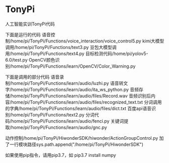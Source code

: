 # TonyPi
人工智能实训TonyPi代码


下面是运行的代码
语音控制/home/pi/TonyPi/Functions/voice_interaction/voice_control5.py
kimi大模型调用/home/pi/TonyPi/Functions/text3.py
豆包大模型调用/home/pi/TonyPi/Functions/text4.py
目标检测代码/home/pi/yolov5-6.0/test.py
OpenCV颜色识别/home/pi/TonyPi/Functions/learn/OpenCV/Color_Warning.py

下面是调用的部分代码
语音录制/home/pi/TonyPi/Functions/learn/audio/luzhi.py
语音转文字/home/pi/TonyPi/Functions/learn/audio/ita_ws_python.py
音频存储/home/pi/TonyPi/Functions/learn/audio/files/Record.wav
音频识别后内容/home/pi/TonyPi/Functions/learn/audio/files/recognized_text.txt
分词调用的字典/home/pi/TonyPi/Functions/learn/audio/files/dict.txt
百度api语音识别/home/pi/TonyPi/Functions/text2.py
分词代码/home/pi/TonyPi/Functions/learn/audio/fenci.py
关键词提取/home/pi/TonyPi/Functions/learn/audio/gnc.py


动作控制/home/pi/TonyPi/HiwonderSDK/hiwonder/ActionGroupControl.py
加了一行模块路径sys.path.append("/home/pi/TonyPi/HiwonderSDK")


如果使用pip指令，请用pip3.7，如 pip3.7 install numpy
